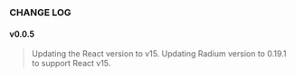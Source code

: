 ### CHANGE LOG

#### v0.0.5
> Updating the React version to v15.
> Updating Radium version to 0.19.1 to support React v15.
